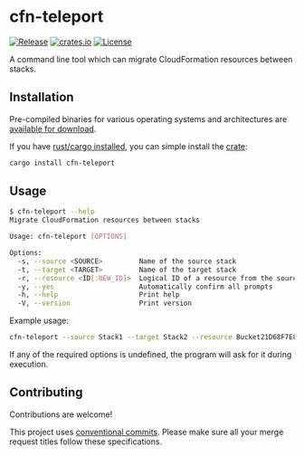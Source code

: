 # cfn-teleport

[![Release](https://img.shields.io/github/v/release/udondan/cfn-teleport)][source]
[![crates.io](https://img.shields.io/badge/crates.io-cfn--teleport-yellowgreen)][crate]
[![License](https://img.shields.io/github/license/udondan/cfn-teleport)][license]

A command line tool which can migrate CloudFormation resources between stacks.

## Installation

Pre-compiled binaries for various operating systems and architectures are [available for download][latest].

If you have [rust/cargo installed](https://doc.rust-lang.org/cargo/getting-started/installation.html), you can simple install the [crate]:

```bash
cargo install cfn-teleport
```

## Usage

```bash
$ cfn-teleport --help
Migrate CloudFormation resources between stacks

Usage: cfn-teleport [OPTIONS]

Options:
  -s, --source <SOURCE>         Name of the source stack
  -t, --target <TARGET>         Name of the target stack
  -r, --resource <ID[:NEW_ID]>  Logical ID of a resource from the source stack - optionally with a new ID for the target stack
  -y, --yes                     Automatically confirm all prompts
  -h, --help                    Print help
  -V, --version                 Print version
```

Example usage:

```bash
cfn-teleport --source Stack1 --target Stack2 --resource Bucket21D68F7E8 --resource Bucket182C536A1 --yes
```

If any of the required options is undefined, the program will ask for it during execution.

## Contributing

Contributions are welcome!

This project uses [conventional commits](https://www.conventionalcommits.org/). Please make sure all your merge request titles follow these specifications.

   [source]: https://github.com/udondan/cfn-teleport
   [license]: https://github.com/udondan/iam-floyd/blob/main/LICENSE
   [crate]: https://crates.io/crates/cfn-teleport
   [latest]: https://github.com/udondan/cfn-teleport/releases/latest
